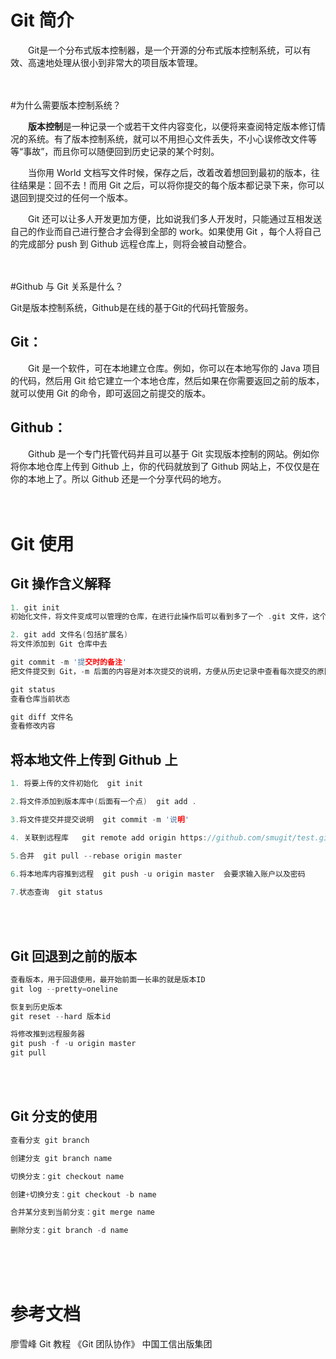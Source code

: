 
# Git 简介

&emsp;&emsp;Git是一个分布式版本控制器，是一个开源的分布式版本控制系统，可以有效、高速地处理从很小到非常大的项目版本管理。
<br>
<br>
<br>

#为什么需要版本控制系统？

&emsp;&emsp;**版本控制**是一种记录一个或若干文件内容变化，以便将来查阅特定版本修订情况的系统。有了版本控制系统，就可以不用担心文件丢失，不小心误修改文件等等“事故”，而且你可以随便回到历史记录的某个时刻。
<br>

&emsp;&emsp;当你用 World 文档写文件时候，保存之后，改着改着想回到最初的版本，往往结果是：回不去！而用 Git 之后，可以将你提交的每个版本都记录下来，你可以退回到提交过的任何一个版本。
<br>

&emsp;&emsp;Git 还可以让多人开发更加方便，比如说我们多人开发时，只能通过互相发送自己的作业而自己进行整合才会得到全部的 work。如果使用 Git ，每个人将自己的完成部分 push 到 Github 远程仓库上，则将会被自动整合。
<br>
<br>
<br>

#Github 与 Git 关系是什么？

Git是版本控制系统，Github是在线的基于Git的代码托管服务。

## Git：
&emsp;&emsp;Git 是一个软件，可在本地建立仓库。例如，你可以在本地写你的 Java 项目的代码，然后用 Git 给它建立一个本地仓库，然后如果在你需要返回之前的版本，就可以使用 Git 的命令，即可返回之前提交的版本。
<br>

## Github：
&emsp;&emsp;Github 是一个专门托管代码并且可以基于 Git 实现版本控制的网站。例如你将你本地仓库上传到 Github 上，你的代码就放到了 Github 网站上，不仅仅是在你的本地上了。所以 Github 还是一个分享代码的地方。
<br>
<br>
<br>

# Git 使用

## Git 操作含义解释

```C
1. git init 
初始化文件，将文件变成可以管理的仓库，在进行此操作后可以看到多了一个 .git 文件，这个文件用来跟踪管理版本库的

2. git add 文件名(包括扩展名)
将文件添加到 Git 仓库中去

git commit -m '提交时的备注'
把文件提交到 Git，-m 后面的内容是对本次提交的说明，方便从历史记录中查看每次提交的原因，然后进行版本回退

git status
查看仓库当前状态

git diff 文件名
查看修改内容
```

## 将本地文件上传到 Github 上
```C
1. 将要上传的文件初始化  git init

2.将文件添加到版本库中(后面有一个点)  git add .

3.将文件提交并提交说明  git commit -m '说明'

4. 关联到远程库   git remote add origin https://github.com/smugit/test.git

5.合并  git pull --rebase origin master
			
6.将本地库内容推到远程  git push -u origin master  会要求输入账户以及密码

7.状态查询  git status
```
<br>
<br>

## Git 回退到之前的版本
```C
查看版本，用于回退使用，最开始前面一长串的就是版本ID
git log --pretty=oneline

恢复到历史版本
git reset --hard 版本id

将修改推到远程服务器
git push -f -u origin master
git pull
```
<br>
<br>

## Git 分支的使用
```C
查看分支 git branch

创建分支 git branch name

切换分支：git checkout name

创建+切换分支：git checkout -b name

合并某分支到当前分支：git merge name

删除分支：git branch -d name

```

<br>
<br>
<br>

# 参考文档
廖雪峰 Git 教程
《Git 团队协作》 中国工信出版集团